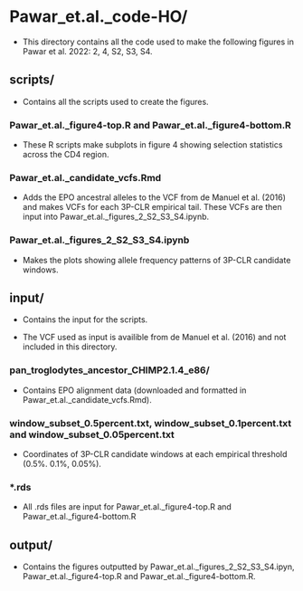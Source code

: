 # Pawar_et.al._code-HO/

- This directory contains all the code used to make the following figures in Pawar et al. 2022: 2, 4, S2, S3, S4.

## scripts/

- Contains all the scripts used to create the figures.

### Pawar_et.al._figure4-top.R and Pawar_et.al._figure4-bottom.R

- These R scripts make subplots in figure 4 showing selection statistics across the CD4 region. 

### Pawar_et.al._candidate_vcfs.Rmd

- Adds the EPO ancestral alleles to the VCF from de Manuel et al. (2016) and makes VCFs for each 3P-CLR empirical tail. These VCFs are then input into Pawar_et.al._figures_2_S2_S3_S4.ipynb.

### Pawar_et.al._figures_2_S2_S3_S4.ipynb

- Makes the plots showing allele frequency patterns of 3P-CLR candidate windows.

## input/

- Contains the input for the scripts.

- The VCF used as input is availible from de Manuel et al. (2016) and not included in this directory.

### pan_troglodytes_ancestor_CHIMP2.1.4_e86/

- Contains EPO alignment data (downloaded and formatted in Pawar_et.al._candidate_vcfs.Rmd).

### window_subset_0.5percent.txt, window_subset_0.1percent.txt and window_subset_0.05percent.txt

- Coordinates of 3P-CLR candidate windows at each empirical threshold (0.5%. 0.1%, 0.05%).

### *.rds

- All .rds files are input for Pawar_et.al._figure4-top.R and Pawar_et.al._figure4-bottom.R

## output/

- Contains the figures outputted by Pawar_et.al._figures_2_S2_S3_S4.ipyn, Pawar_et.al._figure4-top.R and Pawar_et.al._figure4-bottom.R. 
